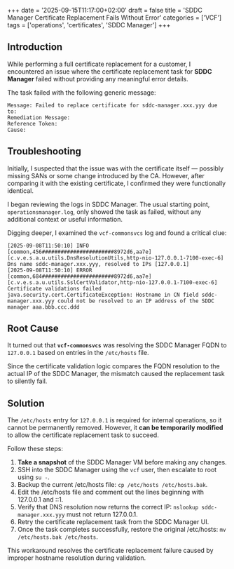 +++
date = '2025-09-15T11:17:00+02:00'
draft = false
title = 'SDDC Manager Certificate Replacement Fails Without Error'
categories = ['VCF']
tags = ['operations', 'certificates', 'SDDC Manager']
+++

## Introduction

While performing a full certificate replacement for a customer, I encountered an issue where the certificate replacement task for **SDDC Manager** failed without providing any meaningful error details.

The task failed with the following generic message:
```
Message: Failed to replace certificate for sddc-manager.xxx.yyy due to:
Remediation Message:
Reference Token:
Cause:
```

## Troubleshooting

Initially, I suspected that the issue was with the certificate itself — possibly missing SANs or some change introduced by the CA. 
However, after comparing it with the existing certificate, I confirmed they were functionally identical.

I began reviewing the logs in SDDC Manager. 
The usual starting point, `operationsmanager.log`, only showed the task as failed, without any additional context or useful information.

Digging deeper, I examined the `vcf-commonsvcs` log and found a critical clue:
```
[2025-09-08T11:50:10] INFO  [common,456#######################8972d6,aa7e] [c.v.e.s.a.u.utils.DnsResolutionUtils,http-nio-127.0.0.1-7100-exec-6] Dns name sddc-manager.xxx.yyy, resolved to IPs [127.0.0.1]
[2025-09-08T11:50:10] ERROR [common,684#######################8972d6,aa7e] [c.v.e.s.a.u.utils.SslCertValidator,http-nio-127.0.0.1-7100-exec-6] Certificate validations failed
java.security.cert.CertificateException: Hostname in CN field sddc-manager.xxx.yyy could not be resolved to an IP address of the SDDC manager aaa.bbb.ccc.ddd
```

## Root Cause

It turned out that **`vcf-commonsvcs`** was resolving the SDDC Manager FQDN to `127.0.0.1` based on entries in the `/etc/hosts` file. 

Since the certificate validation logic compares the FQDN resolution to the actual IP of the SDDC Manager, the mismatch caused the replacement task to silently fail.

## Solution

The `/etc/hosts` entry for `127.0.0.1` is required for internal operations, so it cannot be permanently removed. However, it **can be temporarily modified** to allow the certificate replacement task to succeed.

Follow these steps:

1. **Take a snapshot** of the SDDC Manager VM before making any changes.
2. SSH into the SDDC Manager using the `vcf` user, then escalate to root using `su -`.
3. Backup the current /etc/hosts file: `cp /etc/hosts /etc/hosts.bak`.
4. Edit the /etc/hosts file and comment out the lines beginning with 127.0.0.1 and ::1.
5. Verify that DNS resolution now returns the correct IP: `nslookup sddc-manager.xxx.yyy` must not return 127.0.0.1.
6. Retry the certificate replacement task from the SDDC Manager UI.
7. Once the task completes successfully, restore the original /etc/hosts: `mv /etc/hosts.bak /etc/hosts`.

This workaround resolves the certificate replacement failure caused by improper hostname resolution during validation.